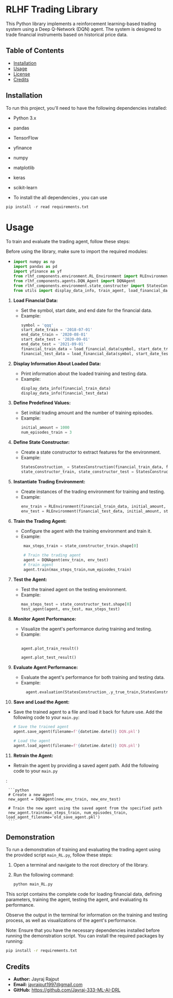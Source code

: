 # RLHF Trading Library

This Python library implements a reinforcement learning-based trading system using a Deep Q-Network (DQN) agent. The system is designed to trade financial instruments based on historical price data.

## Table of Contents
- [Installation](#installation)
- [Usage](#usage)
- [License](#license)
- [Credits](#credits)


## Installation
To run this project, you'll need to have the following dependencies installed:

- Python 3.x
- pandas
- TensorFlow
- yfinance
- numpy
- matplotlib
- keras
- scikit-learn


- To install the all dependencies , you can use 
 ```python
 pip install -r read requirements.txt
```
# Usage

To train and evaluate the trading agent, follow these steps:


Before using the library, make sure to import the required modules:

  -
    ```python
    import numpy as np
    import pandas as pd
    import yfinance as yf
    from rlhf_components.environment.RL_Environment import RLEnvironment
    from rlhf_components.agents.DQN_Agent import DQNAgent
    from rlhf_components.environment.state_constructer import StatesConstruction
    from utils import display_data_info, train_agent, load_financial_data, test_agent
    ```
1. **Load Financial Data:**
   - Set the symbol, start date, and end date for the financial data.
   - Example:
     ```python
     symbol = 'qqq'
     start_date_train = '2018-07-01'
     end_date_train = '2020-08-01'
     start_date_test = '2020-09-01'
     end_date_test = '2021-09-01'
     financial_train_data = load_financial_data(symbol, start_date_train, end_date_train)
     financial_test_data = load_financial_data(symbol, start_date_test, end_date_test)
     ```

2. **Display Information About Loaded Data:**
   - Print information about the loaded training and testing data.
   - Example:
     ```python
     display_data_info(financial_train_data)
     display_data_info(financial_test_data)
     ```

3. **Define Predefined Values:**
   - Set initial trading amount and the number of training episodes.
   - Example:
     ```python
     initial_amount = 1000
     num_episodes_train = 3
     ```

4. **Define State Constructor:**
   - Create a state constructor to extract features for the environment.
   - Example:
     ```python
     StatesConstruction_ = StatesConstruction(financial_train_data, financial_test_data)
     state_constructor_train, state_constructor_test = StatesConstruction_.get_state()
     ```

5. **Instantiate Trading Environment:**
   - Create instances of the trading environment for training and testing.
   - Example:
     ```python
     env_train = RLEnvironment(financial_train_data, initial_amount, state_constructor_train)
     env_test = RLEnvironment(financial_test_data, initial_amount, state_constructor_test)
     ```

6. **Train the Trading Agent:**
   - Configure the agent with the training environment and train it.
   - Example:
     ```python
      max_steps_train = state_constructor_train.shape[0]
      
      # Train the trading agent
      agent = DQNAgent(env_train, env_test)
      # train agent 
      agent.train(max_steps_train,num_episodes_train)
     ```

7. **Test the Agent:**
   - Test the trained agent on the testing environment.
   - Example:
     ```python
     max_steps_test = state_constructor_test.shape[0]
     test_agent(agent, env_test, max_steps_test)
     ```

8. **Monitor Agent Performance:**
   - Visualize the agent's performance during training and testing.
   - Example:
     ```python
    
     agent.plot_train_result()
   
     agent.plot_test_result()
     ```

9. **Evaluate Agent Performance:**
   - Evaluate the agent's performance for both training and testing data.
   - Example:
     ```python
       agent.evaluation(StatesConstruction_.y_true_train,StatesConstruction_.y_true_test,agent.action_train,agent.action_test)
     ```

10. **Save and Load the Agent:**
   - Save the trained agent to a file and load it back for future use. Add the following code to your `main.py`:

     ```python
     # Save the trained agent
     agent.save_agent(filename=f'{datetime.date()} DQN.pkl')
     
     # Load the agent
     agent.load_agent(filename=f'{datetime.date()} DQN.pkl')
     ```
11. **Retrain the Agent:**
   - Retrain the agent by providing a saved agent path. Add the following code to your `main.py`
   
   :

     ```python
     # Create a new agent
     new_agent = DQNAgent(new_env_train, new_env_test)
     
     # Train the new agent using the saved agent from the specified path
     new_agent.train(max_steps_train, num_episodes_train, load_agent_filename='old_save_agent.pkl')
     ```
## Demonstration

To run a demonstration of training and evaluating the trading agent using the provided script `main_RL.py`, follow these steps:

1. Open a terminal and navigate to the root directory of the library.

2. Run the following command:

   ```bash
   python main_RL.py
   
   ```
This script contains the complete code for loading financial data, defining parameters, training the agent, testing the agent, and evaluating its performance.

Observe the output in the terminal for information on the training and testing process, as well as visualizations of the agent's performance.

Note: Ensure that you have the necessary dependencies installed before running the demonstration script. You can install the required packages by running:

```bash
pip install -r requirements.txt
```


## Credits

- **Author:** Jayraj Rajput
- **Email:** jayrajput1997@gmail.com
- **GitHub:** https://github.com/Jayraj-333-ML-AI-DRL
